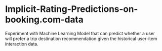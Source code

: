 # Implicit-Rating-Predictions-on-booking.com-data
Experiment with Machine Learning Model that can predict whether a user will prefer a trip destination recommendation given the historical user-item interaction data.
